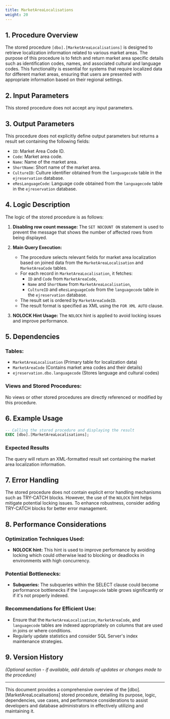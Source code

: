 ```yaml
---
title: MarketAreaLocalisations
weight: 20
---
```

## 1. Procedure Overview
The stored procedure `[dbo].[MarketAreaLocalisations]` is designed to retrieve localization information related to various market areas. The purpose of this procedure is to fetch and return market area specific details such as identification codes, names, and associated cultural and language codes. This functionality is essential for systems that require localized data for different market areas, ensuring that users are presented with appropriate information based on their regional settings.

## 2. Input Parameters
This stored procedure does not accept any input parameters.

## 3. Output Parameters
This procedure does not explicitly define output parameters but returns a result set containing the following fields:

- `ID`: Market Area Code ID.
- `Code`: Market area code.
- `Name`: Name of the market area.
- `ShortName`: Short name of the market area.
- `CultureID`: Culture identifier obtained from the `languagecode` table in the `ejreservation` database.
- `eResLanguageCode`: Language code obtained from the `languagecode` table in the `ejreservation` database.

## 4. Logic Description
The logic of the stored procedure is as follows:

1. **Disabling row count message:** 
   The `SET NOCOUNT ON` statement is used to prevent the message that shows the number of affected rows from being displayed.

2. **Main Query Execution:**
   - The procedure selects relevant fields for market area localization based on joined data from the `MarketAreaLocalisation` and `MarketAreaCode` tables.
   - For each record in `MarketAreaLocalisation`, it fetches:
     - `ID` and `Code` from `MarketAreaCode`,
     - `Name` and `ShortName` from `MarketAreaLocalisation`,
     - `CultureID` and `eResLanguageCode` from the `languagecode` table in the `ejreservation` database.
   - The result set is ordered by `MarketAreaCodeID`.
   - The result format is specified as XML using the `FOR XML AUTO` clause.

3. **NOLOCK Hint Usage:**
   The `NOLOCK` hint is applied to avoid locking issues and improve performance.

## 5. Dependencies
### Tables:
- `MarketAreaLocalisation` (Primary table for localization data)
- `MarketAreaCode` (Contains market area codes and their details)
- `ejreservation.dbo.languagecode` (Stores language and cultural codes)

### Views and Stored Procedures:
No views or other stored procedures are directly referenced or modified by this procedure.

## 6. Example Usage
```sql
-- Calling the stored procedure and displaying the result
EXEC [dbo].[MarketAreaLocalisations];
```

### Expected Results
The query will return an XML-formatted result set containing the market area localization information.

## 7. Error Handling
The stored procedure does not contain explicit error handling mechanisms such as TRY-CATCH blocks. However, the use of the `NOLOCK` hint helps mitigate potential locking issues. To enhance robustness, consider adding TRY-CATCH blocks for better error management.

## 8. Performance Considerations
### Optimization Techniques Used:
- **NOLOCK hint:** This hint is used to improve performance by avoiding locking which could otherwise lead to blocking or deadlocks in environments with high concurrency.

### Potential Bottlenecks:
- **Subqueries:** The subqueries within the SELECT clause could become performance bottlenecks if the `languagecode` table grows significantly or if it's not properly indexed.

### Recommendations for Efficient Use:
- Ensure that the `MarketAreaLocalisation`, `MarketAreaCode`, and `languagecode` tables are indexed appropriately on columns that are used in joins or where conditions.
- Regularly update statistics and consider SQL Server's index maintenance strategies.

## 9. Version History
_(Optional section - if available, add details of updates or changes made to the procedure)_

---

This document provides a comprehensive overview of the [dbo].[MarketAreaLocalisations] stored procedure, detailing its purpose, logic, dependencies, use cases, and performance considerations to assist developers and database administrators in effectively utilizing and maintaining it.